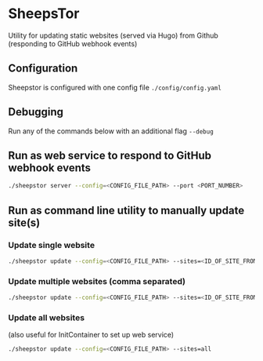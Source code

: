 # SheepsTor
Utility for updating static websites (served via Hugo) from Github (responding to GitHub webhook events)

## Configuration
Sheepstor is configured with one config file `./config/config.yaml`

## Debugging
Run any of the commands below with an additional flag `--debug`


## Run as web service to respond to GitHub webhook events
```bash
./sheepstor server --config=<CONFIG_FILE_PATH> --port <PORT_NUMBER>
```

## Run as command line utility to manually update site(s)
### Update single website
```bash
./sheepstor update --config=<CONFIG_FILE_PATH> --sites=<ID_OF_SITE_FROM_CONFIG>
```

### Update multiple websites (comma separated)
```bash
./sheepstor update --config=<CONFIG_FILE_PATH> --sites=<ID_OF_SITE_FROM_CONFIG>,<ID_OF_ANOTHER_SITE_FROM_CONFIG>
```

### Update all websites
(also useful for InitContainer to set up web service)
```bash
./sheepstor update --config=<CONFIG_FILE_PATH> --sites=all
```
